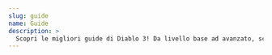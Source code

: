 ```yaml
---
slug: guide
name: Guide
description: >
  Scopri le migliori guide di Diablo 3! Da livello base ad avanzato, scopri tutti i segreti di Sanctuary!
---
```

